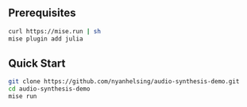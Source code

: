 
## Prerequisites

```bash
curl https://mise.run | sh
mise plugin add julia
```

## Quick Start

```bash
git clone https://github.com/nyanhelsing/audio-synthesis-demo.git
cd audio-synthesis-demo
mise run
```

